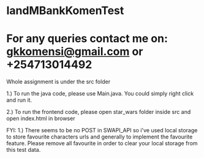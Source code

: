 # IandMBankKomenTest

# For any queries contact me on: gkkomensi@gmail.com or +254713014492

Whole assignment is under the src folder

1.) To run the java code, please use Main.java. You could simply right click and run it.

2.) To run the frontend code, please open star_wars folder inside src and open index.html in browser

FYI:
1.) There seems to be no POST in SWAPI_API so i've used local storage to store favourite characters urls and 
generally to implement the favourite feature. Please remove all favourite in order to clear your local storage
from this test data.